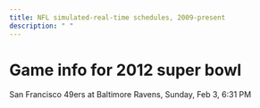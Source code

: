 ```yaml
---
title: NFL simulated-real-time schedules, 2009-present
description: " "
---
```


# Game info for 2012 super bowl

San Francisco 49ers at Baltimore Ravens, Sunday, Feb 3, 6:31 PM

